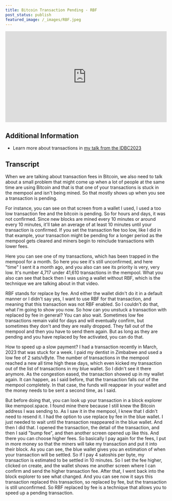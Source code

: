 ```yaml
---
title: Bitcoin Transaction Pending - RBF
post_status: publish
featured_image: /_images/RBF.jpeg
---
```


<div style="padding:56.25% 0 0 0;position:relative;"><iframe src="https://player.vimeo.com/video/847261072?badge=0&amp;autopause=0&amp;player_id=0&amp;app_id=58479" frameborder="0" allow="autoplay; fullscreen; picture-in-picture" allowfullscreen style="position:absolute;top:0;left:0;width:100%;height:100%;" title="076 Bitcoin Transaction Pending - RBF"></iframe></div>

<div style="margin-bottom:30px;"></div>

## Additional Information
* Learn more about transactions in [my talk from the IDBC2023](https://my.cracktheorange.com/deep-dive_what-is-bitcoin-txs-mining/)

## Transcript

When we are talking about transaction fees in Bitcoin, we also need to talk about a small problem that might come up when a lot of people at the same time are using Bitcoin and that is that one of your transactions is stuck in the mempool and isn't being mined. So that mostly shows up when you see a transaction is pending. 

For instance, you can see on that screen from a wallet I used, I used a too low transaction fee and the bitcoin is pending. So for hours and days, it was not confirmed. Since new blocks are mined every 10 minutes or around every 10 minutes, it'll take an average of at least 10 minutes until your transaction is confirmed. If you set the transaction fee too low, like I did in that example, your transaction might be pending for a longer period as the mempool gets cleared and miners begin to reinclude transactions with lower fees. 

Here you can see one of my transactions, which has been trapped in the mempool for a month. So here you see it's still unconfirmed, and here "time" I sent it a month ago, and you also can see its priority is very, very low. It's number 4,717 under 41,610 transactions in the mempool. What you also can see that back then I was using a wallet without RBF, which is the technique we are talking about in that video. 

RBF stands for replace by fee. And either the wallet didn't do it in a default manner or I didn't say yes, I want to use RBF for that transaction, and meaning that this transaction was not RBF enabled. So I couldn't do that, what I'm going to show you now. So how can you unstuck a transaction with replaced by fee in general? You can also wait. Sometimes low fee transactions remain valid for days and will eventually confirm, but sometimes they don't and they are really dropped. They fall out of the mempool and then you have to send them again. But as long as they are pending and you have replaced by fee activated, you can do that.

How to speed up a slow payment? I had a transaction recently in March, 2023 that was stuck for a week. I paid my dentist in Zimbabwe and used a low fee of 2 sats/vByte. The number of transactions in the mempool reached a new all time high these days, which even kicked my transaction out of the list of transactions in my blue wallet. So I didn't see it there anymore. As the congestion eased, the transaction showed up in my wallet again. It can happen, as I said before, that the transaction falls out of the mempool completely. In that case, the funds will reappear in your wallet and the money needs to be sent a second time, as I said. 

But before doing that, you can look up your transaction in a block explorer like mempool.space. I found mine there because I still knew the Bitcoin address I was sending to. As I saw it in the mempool, I knew that I didn't need to resend it. I had the option to use replace by fee in the blue wallet. I just needed to wait until the transaction reappeared in the blue wallet. And then I did that. I opened the transaction, the detail of the transaction, and then I said "bump fee", and then another screen opened up like this. And there you can choose higher fees. So basically I pay again for the fees, I put in more money so that the miners will take my transaction and put it into their block. As you can see, the blue wallet gives you an estimation of when your transaction will be settled. So if I pay 4 satoshis per byte, my transaction is estimated to be settled in 10 minutes. So I set the fee higher, clicked on create, and the wallet shows me another screen where I can confirm and send the higher transaction fee. After that, I went back into the block explorer to see what changed. And you can see now it says this transaction replaced this transaction, so replaced by fee, but the transaction is still unconfirmed. So RBF replaced by fee is a technique that allows you to speed up a pending transaction.

